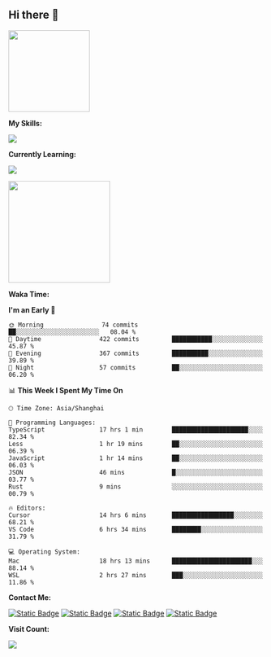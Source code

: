 ## Hi there 👋

<img height=160 src="https://s2.loli.net/2024/05/01/uw3cVq5TUCnhYLy.png" />

**My Skills:**
<p align="left">
  <a href="https://skillicons.dev">
    <img src="https://skillicons.dev/icons?i=git,docker,go,js,ts,react,vue,tailwind,electron,nextjs&perline=8" />
  </a>
</p>

**Currently Learning:**
<p align="left">
  <a href="https://skillicons.dev">
    <img src="https://skillicons.dev/icons?i=flutter,dart,py,rust&perline=8" />
  </a>
</p>

<a href="https://github.com/anuraghazra/convoychat">
  <img height=200 src="https://stats.ronki.moe/api/top-langs?username=lonzzi&layout=compact&langs_count=8&card_width=320" />
</a>

**Waka Time:**
<!--START_SECTION:waka-->
**I'm an Early 🐤** 

```text
🌞 Morning                74 commits          ██░░░░░░░░░░░░░░░░░░░░░░░   08.04 % 
🌆 Daytime                422 commits         ███████████░░░░░░░░░░░░░░   45.87 % 
🌃 Evening                367 commits         ██████████░░░░░░░░░░░░░░░   39.89 % 
🌙 Night                  57 commits          ██░░░░░░░░░░░░░░░░░░░░░░░   06.20 % 
```


📊 **This Week I Spent My Time On** 

```text
🕑︎ Time Zone: Asia/Shanghai

💬 Programming Languages: 
TypeScript               17 hrs 1 min        █████████████████████░░░░   82.34 % 
Less                     1 hr 19 mins        ██░░░░░░░░░░░░░░░░░░░░░░░   06.39 % 
JavaScript               1 hr 14 mins        ██░░░░░░░░░░░░░░░░░░░░░░░   06.03 % 
JSON                     46 mins             █░░░░░░░░░░░░░░░░░░░░░░░░   03.77 % 
Rust                     9 mins              ░░░░░░░░░░░░░░░░░░░░░░░░░   00.79 % 

🔥 Editors: 
Cursor                   14 hrs 6 mins       █████████████████░░░░░░░░   68.21 % 
VS Code                  6 hrs 34 mins       ████████░░░░░░░░░░░░░░░░░   31.79 % 

💻 Operating System: 
Mac                      18 hrs 13 mins      ██████████████████████░░░   88.14 % 
WSL                      2 hrs 27 mins       ███░░░░░░░░░░░░░░░░░░░░░░   11.86 % 
```


<!--END_SECTION:waka-->

**Contact Me:**
<p>
  <a href="https://space.bilibili.com/13424328"><img alt="Static Badge" src="https://img.shields.io/badge/bilibili-ColourCode?style=flat-square&logo=bilibili&color=%23fb7299"></a>
  <a href="https://github.com/lonzzi"><img alt="Static Badge" src="https://img.shields.io/badge/GitHub-ColourCode?style=flat-square&logo=GitHub&color=%23555555"></a>
  <a href="https://twitter.com/lonzzi102"><img alt="Static Badge" src="https://img.shields.io/badge/X-ColourCode?style=flat-square&logo=x&color=%231D9BF0"></a>
  <a href="https://t.me/ronkimoe"><img alt="Static Badge" src="https://img.shields.io/badge/telegram-ColourCode?style=flat-square&logo=telegram&color=%23ED1965"></a>
</p>

**Visit Count:**
<p>
  <img src="https://count.ronki.moe/github:lonzzi?theme=rule34&render=pixelated">
</p>
